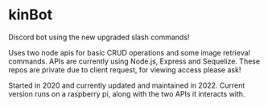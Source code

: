 # kinBot
Discord bot using the new upgraded slash commands!

Uses two node apis for basic CRUD operations and some image retrieval commands. APIs are currently using Node.js, Express and Sequelize. These repos are private due to client request, for viewing access please ask!

Started in 2020 and currently updated and maintained in 2022.
Current version runs on a raspberry pi, along with the two APIs it interacts with.
